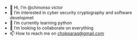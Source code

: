 - 👋 Hi, I’m @chinonso victor
- 👀 I’m interested in cyber security cryptography and software developmet
- 🌱 I’m currently learning python
- 💞️ I’m looking to collaborate on everything
- 📫 How to reach me on chokparaq@gmail.com

<!---
chivictor is a ✨ special ✨ repository because its `README.md` (this file) appears on your GitHub profile.
You can click the Preview link to take a look at your changes.
--->
